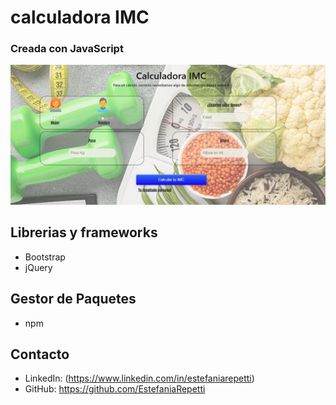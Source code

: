 # calculadora IMC

### Creada con JavaScript 
![Web:](https://github.com/estefaniarepetti/calculadora/blob/main/img/calculadora.jpg)

## Librerias y frameworks 
- Bootstrap 
- jQuery  

## Gestor de Paquetes
- npm

## Contacto
- LinkedIn: (https://www.linkedin.com/in/estefaniarepetti)
- GitHub: https://github.com/EstefaniaRepetti
